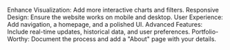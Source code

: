 Enhance Visualization: Add more interactive charts and filters.
Responsive Design: Ensure the website works on mobile and desktop.
User Experience: Add navigation, a homepage, and a polished UI.
Advanced Features: Include real-time updates, historical data, and user preferences.
Portfolio-Worthy: Document the process and add a "About" page with your details.